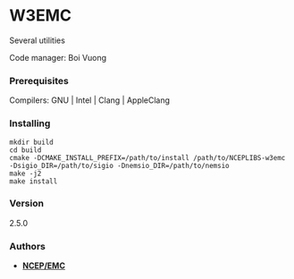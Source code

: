 # W3EMC

Several utilities

Code manager: Boi Vuong

### Prerequisites

Compilers: GNU | Intel | Clang | AppleClang 


### Installing

```
mkdir build
cd build
cmake -DCMAKE_INSTALL_PREFIX=/path/to/install /path/to/NCEPLIBS-w3emc -Dsigio_DIR=/path/to/sigio -Dnemsio_DIR=/path/to/nemsio
make -j2
make install
```


### Version

2.5.0


### Authors

* **[NCEP/EMC](NCEP.List.EMC.nceplibs.Developers@noaa.gov)**

